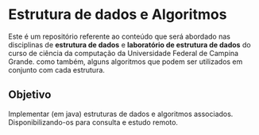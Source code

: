 # Estrutura de dados e Algoritmos
Este é um repositório referente ao conteúdo que será abordado nas disciplinas de **estrutura de dados** e **laboratório de estrutura de dados** do curso de ciência da computação da Universidade Federal de Campina Grande. como também, alguns algoritmos que podem ser utilizados em conjunto com cada estrutura.

## Objetivo
Implementar (em java) estruturas de dados e algoritmos associados. Disponibilizando-os para consulta e estudo remoto.